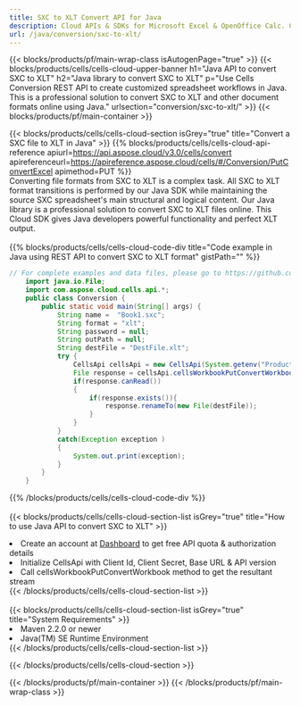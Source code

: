 ```yaml
---
title: SXC to XLT Convert API for Java 
description: Cloud APIs & SDKs for Microsoft Excel & OpenOffice Calc. Convert spreadsheet to other format file. 
url: /java/conversion/sxc-to-xlt/
---
```



{{< blocks/products/pf/main-wrap-class isAutogenPage="true" >}}
{{< blocks/products/cells/cells-cloud-upper-banner h1="Java API to convert SXC to XLT" h2="Java library to convert SXC to XLT" p="Use Cells Conversion REST API to create customized spreadsheet workflows in Java. This is a professional solution to convert SXC to XLT and other document formats online using Java." urlsection="conversion/sxc-to-xlt/" >}}
{{< blocks/products/pf/main-container >}}

{{< blocks/products/cells/cells-cloud-section isGrey="true"  title="Convert a SXC file to XLT in Java" >}}
{{% blocks/products/cells/cells-cloud-api-reference  apiurl=https://api.aspose.cloud/v3.0/cells/convert  apireferenceurl=https://apireference.aspose.cloud/cells/#/Conversion/PutConvertExcel  apimethod=PUT %}}
<br/>
Converting file formats from SXC to XLT is a complex task. All SXC to XLT format transitions is performed by our Java SDK while maintaining the source SXC spreadsheet's main structural and logical content. Our Java library is a professional solution to convert SXC to XLT files online. This Cloud SDK gives Java developers powerful functionality and perfect XLT output.
<br/>
<br/>
{{% blocks/products/cells/cells-cloud-code-div title="Code example in Java using REST API to convert SXC to XLT format" gistPath="" %}}
 
```java
// For complete examples and data files, please go to https://github.com/aspose-cells-cloud/aspose-cells-cloud-java/
    import java.io.File;
    import com.aspose.cloud.cells.api.*;
    public class Conversion {
        public static void main(String[] args) {
            String name =  "Book1.sxc";
            String format = "xlt";
            String password = null;
            String outPath = null;
            String destFile = "DestFile.xlt";
            try {
                CellsApi cellsApi = new CellsApi(System.getenv("ProductClientId"), System.getenv("ProductClientSecret"));
                File response = cellsApi.cellsWorkbookPutConvertWorkbook(new File(name), format, password, outPath, null,null);            
                if(response.canRead())
                {
                    if(response.exists()){
                        response.renameTo(new File(destFile));
                    }                
                }
            }
            catch(Exception exception )
            {
                System.out.print(exception);
            }
        }
    }
```
 
{{% /blocks/products/cells/cells-cloud-code-div  %}}
<br/>
<br/>
{{< blocks/products/cells/cells-cloud-section-list isGrey="true"  title="How to use Java API to convert  SXC to XLT" >}}
<li>Create an account at <a href="https://dashboard.aspose.cloud/">Dashboard</a> to get free API quota & authorization details</li>
<li>Initialize CellsApi with Client Id, Client Secret, Base URL & API version</li>
<li>Call cellsWorkbookPutConvertWorkbook method to get the resultant stream</li>
{{< /blocks/products/cells/cells-cloud-section-list >}}
<br/>
<br/>
{{< blocks/products/cells/cells-cloud-section-list isGrey="true"  title="System Requirements" >}}
<li>Maven 2.2.0 or newer</li>
<li>Java(TM) SE Runtime Environment</li>
{{< /blocks/products/cells/cells-cloud-section-list >}}

{{< /blocks/products/cells/cells-cloud-section >}}

{{< /blocks/products/pf/main-container >}}
{{< /blocks/products/pf/main-wrap-class >}}
